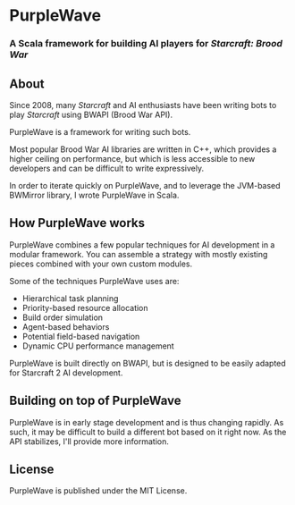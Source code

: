 # PurpleWave
### A Scala framework for building AI players for *Starcraft: Brood War*

## About
Since 2008, many *Starcraft* and AI enthusiasts have been writing bots to play *Starcraft* using BWAPI (Brood War API).

PurpleWave is a framework for writing such bots.

Most popular Brood War AI libraries are written in C++, which provides a higher ceiling on performance, but which is less accessible to new developers and can be difficult to write expressively.

In order to iterate quickly on PurpleWave, and to leverage the JVM-based BWMirror library, I wrote PurpleWave in Scala.

## How PurpleWave works

PurpleWave combines a few popular techniques for AI development in a modular framework. You can assemble a strategy with mostly existing pieces combined with your own custom modules.

Some of the techniques PurpleWave uses are:
* Hierarchical task planning
* Priority-based resource allocation
* Build order simulation
* Agent-based behaviors
* Potential field-based navigation
* Dynamic CPU performance management

PurpleWave is built directly on BWAPI, but is designed to be easily adapted for Starcraft 2 AI development.

## Building on top of PurpleWave

PurpleWave is in early stage development and is thus changing rapidly. As such, it may be difficult to build a different bot based on it right now. As the API stabilizes, I'll provide more information.

## License

PurpleWave is published under the MIT License.